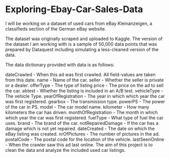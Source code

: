 # Exploring-Ebay-Car-Sales-Data
I will be working on a dataset of used cars from eBay Kleinanzeigen, a classifieds section of the German eBay website.

The dataset was originally scraped and uploaded to Kaggle. The version of the dataset I am working with is a sample of 50,000 data points that was prepared by Dataquest including simulating a less-cleaned version of the data.

The data dictionary provided with data is as follows:

dateCrawled - When this ad was first crawled. All field-values are taken from this date.
name - Name of the car.
seller - Whether the seller is private or a dealer.
offerType - The type of listing
price - The price on the ad to sell the car.
abtest - Whether the listing is included in an A/B test.
vehicleType - The vehicle Type.
yearOfRegistration - The year in which which year the car was first registered.
gearbox - The transmission type.
powerPS - The power of the car in PS.
model - The car model name.
kilometer - How many kilometers the car has driven.
monthOfRegistration - The month in which which year the car was first registered.
fuelType - What type of fuel the car uses.
brand - The brand of the car.
notRepairedDamage - If the car has a damage which is not yet repaired.
dateCreated - The date on which the eBay listing was created.
nrOfPictures - The number of pictures in the ad.
postalCode - The postal code for the location of the vehicle.
lastSeenOnline - When the crawler saw this ad last online.
The aim of this project is to clean the data and analyze the included used car listings.
